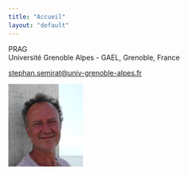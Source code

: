 ```yaml
---
title: "Accueil"
layout: "default"
---
```


<div class="aside">
<div class="container">
<p>PRAG<br />
Université Grenoble Alpes - GAEL, Grenoble, France</p>

<p><a href="mailto:stephan.semirat@univ-grenoble-alpes.fr">stephan.semirat@univ-grenoble-alpes.fr</a></p>
</div>
</div>
<img src="photo2.jpg" alt="Bienvenue" width="150px" />     
